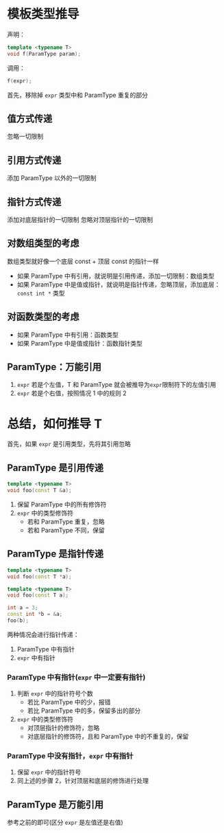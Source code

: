 # 模板类型推导

声明：
```cpp
template <typename T>
void f(ParamType param);
```

调用：
```cpp
f(expr);
```

首先，移除掉 `expr` 类型中和 ParamType 重复的部分

## 值方式传递

忽略一切限制

## 引用方式传递

添加 ParamType 以外的一切限制

## 指针方式传递

添加对底层指针的一切限制
忽略对顶层指针的一切限制

## 对数组类型的考虑

数组类型就好像一个底层 const + 顶层 const 的指针一样

- 如果 ParamType 中有引用，就说明是引用传递，添加一切限制：数组类型
- 如果 ParamType 中是值或指针，就说明是指针传递，忽略顶层，添加底层：`const int *` 类型

## 对函数类型的考虑

- 如果 ParamType 中有引用：函数类型
- 如果 ParamType 中是值或指针：函数指针类型

## ParamType：万能引用

1. `expr` 若是个左值，T 和 ParamType 就会被推导为`expr`限制符下的左值引用
2. `expr` 若是个右值，按照情况 1 中的规则 2

# 总结，如何推导 T

首先，如果 `expr` 是引用类型，先将其引用忽略

## ParamType 是引用传递

```cpp
template <typename T>
void foo(const T &a);
```

1. 保留 ParamType 中的所有修饰符
2. `expr` 中的类型修饰符
	- 若和 ParamType 重复，忽略
	- 若和 ParamType 不同，保留

## ParamType 是指针传递

```cpp
template <typename T>
void foo(const T *a);

template <typename T>
void foo(const T a);

int a = 3;
const int *b = &a;
foo(b);
```

两种情况会进行指针传递：
1. ParamType 中有指针
2. `expr` 中有指针

### ParamType 中有指针(`expr` 中一定要有指针)

1. 判断 `expr` 中的指针符号个数
	- 若比 ParamType 中的少，报错
	- 若比 ParamType 中的多，保留多出的部分
2. `expr` 中的类型修饰符
	- 对顶层指针的修饰符，忽略
	- 对底层指针的修饰符，且和 ParamType 中的不重复的，保留

### ParamType 中没有指针，`expr` 中有指针

1. 保留 `expr` 中的指针符号
2. 同上述的步骤 2，针对顶层和底层的修饰进行处理

## ParamType 是万能引用

参考之前的即可(区分 `expr` 是左值还是右值)